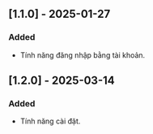 ## [1.1.0] - 2025-01-27
### Added
- Tính năng đăng nhập bằng tài khoản.

## [1.2.0] - 2025-03-14
### Added
- Tính năng cài đặt.
